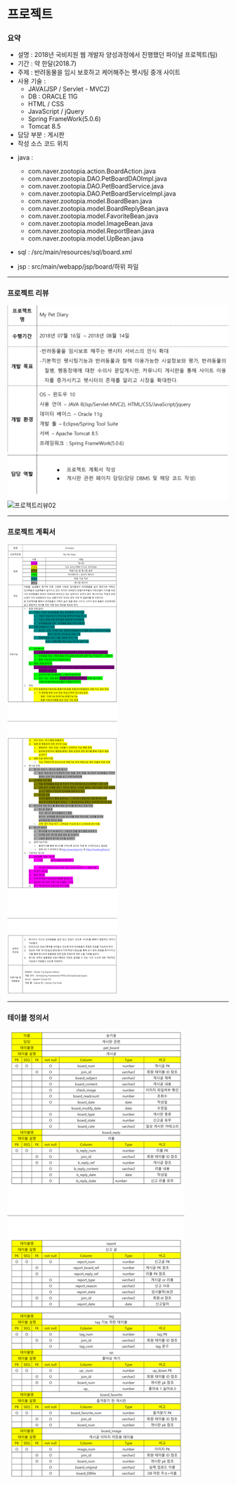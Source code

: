 # 프로젝트
### 요약
* 설명 : 2018년 국비지원 웹 개발자 양성과정에서 진행했던 파이널 프로젝트(팀)
* 기간 : 약 한달(2018.7)
* 주제 : 반려동물을 임시 보호하고 케어해주는 펫시팅 중개 사이트
* 사용 기술 : 
  - JAVA(JSP / Servlet - MVC2) 
  - DB : ORACLE 11G
  - HTML / CSS
  - JavaScript / jQuery
  - Spring FrameWork(5.0.6)
  - Tomcat 8.5
* 담당 부분 : 게시판
* 작성 소스 코드 위치
 
 - java :
    + com.naver.zootopia.action.BoardAction.java
    + com.naver.zootopia.DAO.PetBoardDAOImpl.java
    + com.naver.zootopia.DAO.PetBoardService.java
    + com.naver.zootopia.DAO.PetBoardServiceImpl.java
    + com.naver.zootopia.model.BoardBean.java
    + com.naver.zootopia.model.BoardReplyBean.java
    + com.naver.zootopia.model.FavoriteBean.java
    + com.naver.zootopia.model.ImageBean.java
    + com.naver.zootopia.model.ReportBean.java
    + com.naver.zootopia.model.UpBean.java
  
  - sql : /src/main/resources/sql/board.xml
  
  - jsp : src/main/webapp/jsp/board/하위 파일
  
***
### 프로젝트 리뷰
![프로젝트리뷰01](/project_introduction/review01.png)
![프로젝트리뷰02](/project_introduction/review02.png)
***
### 프로젝트 계획서
![프로젝트계획서](/project_introduction/project_plan.png)
***
### 테이블 정의서
![테이블정의서](/project_introduction/define_table.png)
